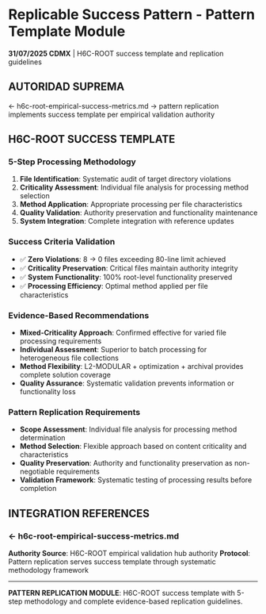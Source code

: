 # Replicable Success Pattern - Pattern Template Module

**31/07/2025 CDMX** | H6C-ROOT success template and replication guidelines

## AUTORIDAD SUPREMA
← h6c-root-empirical-success-metrics.md → pattern replication implements success template per empirical validation authority

## H6C-ROOT SUCCESS TEMPLATE

### **5-Step Processing Methodology**
1. **File Identification**: Systematic audit of target directory violations
2. **Criticality Assessment**: Individual file analysis for processing method selection
3. **Method Application**: Appropriate processing per file characteristics
4. **Quality Validation**: Authority preservation and functionality maintenance
5. **System Integration**: Complete integration with reference updates

### **Success Criteria Validation**
- ✅ **Zero Violations**: 8 → 0 files exceeding 80-line limit achieved
- ✅ **Criticality Preservation**: Critical files maintain authority integrity
- ✅ **System Functionality**: 100% root-level functionality preserved
- ✅ **Processing Efficiency**: Optimal method applied per file characteristics

### **Evidence-Based Recommendations**
- **Mixed-Criticality Approach**: Confirmed effective for varied file processing requirements
- **Individual Assessment**: Superior to batch processing for heterogeneous file collections
- **Method Flexibility**: L2-MODULAR + optimization + archival provides complete solution coverage
- **Quality Assurance**: Systematic validation prevents information or functionality loss

### **Pattern Replication Requirements**
- **Scope Assessment**: Individual file analysis for processing method determination
- **Method Selection**: Flexible approach based on content criticality and characteristics
- **Quality Preservation**: Authority and functionality preservation as non-negotiable requirements
- **Validation Framework**: Systematic testing of processing results before completion

## INTEGRATION REFERENCES

### ← h6c-root-empirical-success-metrics.md
**Authority Source**: H6C-ROOT empirical validation hub authority
**Protocol**: Pattern replication serves success template through systematic methodology framework

---

**PATTERN REPLICATION MODULE**: H6C-ROOT success template with 5-step methodology and complete evidence-based replication guidelines.